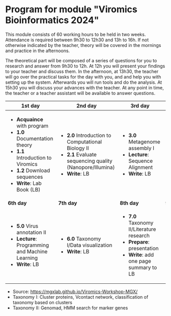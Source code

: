 # Program for module "Viromics Bioinformatics 2024"

This module consists of 60 working hours to be held in two weeks. Attendance is required between 9h30 to 12h30 and 13h to 16h. If not otherwise indicated by the teacher, theory will be covered in the mornings and practice in the afternoons.   

The theoretical part will be composed of a series of questions for you to research and answer from 9h30 to 12h. At 12h you will present your findings to your teacher and discuss them. In the afternoon, at 13h30, the teacher will go over the practical tasks for the day with you, and and help you with setting up the system. Afterwards you will run tools and do the analysis. At 15h30 you will discuss your advances with the teacher. At any point in time, the teacher or a teacher assistant will be available to answer questions.      

| 1st day | 2nd day | 3rd day | 4th day | 5th day |
| -------- | --------  | --------- | --------- | --------- |
| <ul><li>**Acquaince** with program</li><li>**1.0** Documentation theory</li><li>**1.1** Introduction to Viromics</li><li>**1.2** Download sequences</li><li>**Write**: Lab Book (LB)</li></ul> | <ul><li>**2.0** Introduction to Computational Biology II</li><li>**2.1** Evaluate sequencing quality (Nanopore/Illumina)</li><li>**Write**: LB</li></ul> | <ul><li>**3.0** Metagenome assembly I</li><li>**Lecture**: Sequence Alignment</li><li>**Write**: LB</li></ul> | <ul><li>**3.1** Metagenome assembly II</li><li>**Write**: LB</li></ul> | <ul><li>**4.0** Virus discovery tools/Virus annotation I</li><li>**Write**: LB</li></ul> |
| **6th day** | **7th day** | **8th day** | **9th day** | **10th day** |
| <ul><li>**5.0** Virus annotation II</li><li>**Lecture**: Programming and Machine Learning</li><li>**Write**: LB</li></ul> | <ul><li>**6.0** Taxonomy I/Data visualization</li><li>**Write**: LB</li></ul> | <ul><li>**7.0** Taxonomy II/Literature research</li><li>**Prepare**: presentation</li><li>**Write**: add one page summary to LB</li></ul> | <ul><li>**8.0** Programming</li><li>**Prepare**: presentation</li><li>**Lab book and scripts**: final improvements</li></ul> | <ul><li>**9.0** Prepare presentation</li><li>**Final presentation**</li><li>**Deliver**: lab book and scripts</li></ul> |

- Source: https://mgxlab.github.io/Viromics-Workshop-MGX/
- Taxonomy I: Cluster proteins, Vcontact network, classification of taxonomy based on clusters
- Taxonomy II: Genomad, HMM search for marker genes
